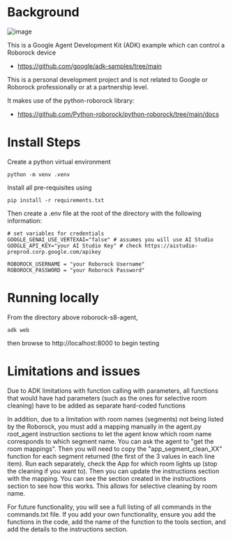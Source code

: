 # Background
![image](https://github.com/user-attachments/assets/ea67fb7e-f4d5-4db2-aa2b-6e94a1e5b0fd)


This is a Google Agent Development Kit (ADK) example which can control a Roborock device
- https://github.com/google/adk-samples/tree/main

This is a personal development project and is not related to Google or Roborock professionally or at a partnership level. 

It makes use of the python-roborock library:
- https://github.com/Python-roborock/python-roborock/tree/main/docs

# Install Steps
Create a python virtual environment
```
python -m venv .venv
```

Install all pre-requisites using
```
pip install -r requirements.txt
```

Then create a .env file at the root of the directory with the following information:

```
# set variables for credentials
GOOGLE_GENAI_USE_VERTEXAI="false" # assumes you will use AI Studio
GOOGLE_API_KEY="your AI Studio Key" # check https://aistudio-preprod.corp.google.com/apikey

ROBOROCK_USERNAME = "your Roborock Username"
ROBOROCK_PASSWORD = "your Roborock Password"

```
# Running locally
From the directory above roborock-s8-agent,
```
adk web
```
then browse to http://localhost:8000 to begin testing

# Limitations and issues
Due to ADK limitations with function calling with parameters, all functions that would have had parameters (such as the ones for selective room cleaning) have to be added as separate hard-coded functions

In addition, due to a limitation with room names (segments) not being listed by the Roborock, you must add a mapping manually in the agent.py root_agent instruction sections to let the agent know which room name corresponds to which segment name.  You can ask the agent to "get the room mappings".  Then you will need to copy the "app_segment_clean_XX" function for each segment returned (the first of the 3 values in each line item).  Run each separately, check the App for which room lights up (stop the cleaning if you want to).  Then you can update the instructions section with the mapping.  You can see the section created in the instructions section to see how this works.  This allows for selective cleaning by room name.

For future functionality, you will see a full listing of all commands in the commands.txt file.  If you add your own functionality, ensure you add the functions in the code, add the name of the function to the tools section, and add the details to the instructions section.
